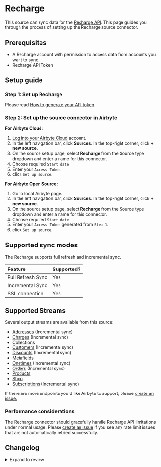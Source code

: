 # Recharge

This source can sync data for the [Recharge API](https://developer.rechargepayments.com/).
This page guides you through the process of setting up the Recharge source connector.

## Prerequisites

- A Recharge account with permission to access data from accounts you want to sync.
- Recharge API Token

## Setup guide

### Step 1: Set up Recharge

Please read [How to generate your API token](https://support.rechargepayments.com/hc/en-us/articles/360008829993-ReCharge-API).

### Step 2: Set up the source connector in Airbyte

<!-- env:cloud -->

**For Airbyte Cloud:**

1. [Log into your Airbyte Cloud](https://cloud.airbyte.com/workspaces) account.
2. In the left navigation bar, click **Sources**. In the top-right corner, click **+ new source**.
3. On the source setup page, select **Recharge** from the Source type dropdown and enter a name for this connector.
4. Choose required `Start date`
5. Enter your `Access Token`.
6. click `Set up source`.
<!-- /env:cloud -->

<!-- env:oss -->

**For Airbyte Open Source:**

1. Go to local Airbyte page.
2. In the left navigation bar, click **Sources**. In the top-right corner, click **+ new source**.
3. On the source setup page, select **Recharge** from the Source type dropdown and enter a name for this connector.
4. Choose required `Start date`
5. Enter your `Access Token` generated from `Step 1`.
6. click `Set up source`.
<!-- /env:oss -->

## Supported sync modes

The Recharge supports full refresh and incremental sync.

| Feature           | Supported? |
| :---------------- | :--------- |
| Full Refresh Sync | Yes        |
| Incremental Sync  | Yes        |
| SSL connection    | Yes        |

## Supported Streams

Several output streams are available from this source:

- [Addresses](https://developer.rechargepayments.com/v1-shopify?python#list-addresses) \(Incremental sync\)
- [Charges](https://developer.rechargepayments.com/v1-shopify?python#list-charges) \(Incremental sync\)
- [Collections](https://developer.rechargepayments.com/v1-shopify)
- [Customers](https://developer.rechargepayments.com/v1-shopify?python#list-customers) \(Incremental sync\)
- [Discounts](https://developer.rechargepayments.com/v1-shopify?python#list-discounts) \(Incremental sync\)
- [Metafields](https://developer.rechargepayments.com/v1-shopify?python#list-metafields)
- [Onetimes](https://developer.rechargepayments.com/v1-shopify?python#list-onetimes) \(Incremental sync\)
- [Orders](https://developer.rechargepayments.com/v1-shopify?python#list-orders) \(Incremental sync\)
- [Products](https://developer.rechargepayments.com/v1-shopify?python#list-products)
- [Shop](https://developer.rechargepayments.com/v1-shopify?python#shop)
- [Subscriptions](https://developer.rechargepayments.com/v1-shopify?python#list-subscriptions) \(Incremental sync\)

If there are more endpoints you'd like Airbyte to support, please [create an issue.](https://github.com/airbytehq/airbyte/issues/new/choose)

### Performance considerations

The Recharge connector should gracefully handle Recharge API limitations under normal usage. Please [create an issue](https://github.com/airbytehq/airbyte/issues) if you see any rate limit issues that are not automatically retried successfully.

## Changelog

<details>
  <summary>Expand to review</summary>

| Version | Date       | Pull Request                                             | Subject                                                                                                                        |
| :------ | :--------- | :------------------------------------------------------- | :----------------------------------------------------------------------------------------------------------------------------- |
| 2.5.0   | 2024-11-26 | [48382](https://github.com/airbytehq/airbyte/pull/48382) | Add new stream `events`                                                                                                        |
| 2.4.15  | 2024-11-04 | [48242](https://github.com/airbytehq/airbyte/pull/48242) | Update dependencies                                                                                                            |
| 2.4.14  | 2024-10-29 | [47890](https://github.com/airbytehq/airbyte/pull/47890) | Update dependencies                                                                                                            |
| 2.4.13  | 2024-10-28 | [47037](https://github.com/airbytehq/airbyte/pull/47037) | Update dependencies                                                                                                            |
| 2.4.12  | 2024-10-12 | [46797](https://github.com/airbytehq/airbyte/pull/46797) | Update dependencies                                                                                                            |
| 2.4.11  | 2024-10-05 | [46510](https://github.com/airbytehq/airbyte/pull/46510) | Update dependencies                                                                                                            |
| 2.4.10  | 2024-09-28 | [46110](https://github.com/airbytehq/airbyte/pull/46110) | Update dependencies                                                                                                            |
| 2.4.9   | 2024-09-21 | [45739](https://github.com/airbytehq/airbyte/pull/45739) | Update dependencies                                                                                                            |
| 2.4.8   | 2024-09-14 | [45520](https://github.com/airbytehq/airbyte/pull/45520) | Update dependencies                                                                                                            |
| 2.4.7   | 2024-09-07 | [45321](https://github.com/airbytehq/airbyte/pull/45321) | Update dependencies                                                                                                            |
| 2.4.6   | 2024-08-31 | [44995](https://github.com/airbytehq/airbyte/pull/44995) | Update dependencies                                                                                                            |
| 2.4.5   | 2024-08-24 | [44731](https://github.com/airbytehq/airbyte/pull/44731) | Update dependencies                                                                                                            |
| 2.4.4   | 2024-08-17 | [44205](https://github.com/airbytehq/airbyte/pull/44205) | Update dependencies                                                                                                            |
| 2.4.3   | 2024-08-12 | [43837](https://github.com/airbytehq/airbyte/pull/43837) | Update dependencies                                                                                                            |
| 2.4.2   | 2024-08-10 | [43703](https://github.com/airbytehq/airbyte/pull/43703) | Update dependencies                                                                                                            |
| 2.4.1   | 2024-08-03 | [43171](https://github.com/airbytehq/airbyte/pull/43171) | Update dependencies                                                                                                            |
| 2.4.0   | 2024-08-02 | [43171](https://github.com/airbytehq/airbyte/pull/43171) | Migrate to CDK v4.3.0                                                                                                          |
| 2.3.2   | 2024-07-27 | [42723](https://github.com/airbytehq/airbyte/pull/42723) | Update dependencies                                                                                                            |
| 2.3.1   | 2024-07-20 | [42336](https://github.com/airbytehq/airbyte/pull/42336) | Update dependencies                                                                                                            |
| 2.3.0   | 2024-07-17 | [42076](https://github.com/airbytehq/airbyte/pull/42076) | Migrate to CDK v3.7.0                                                                                                          |
| 2.2.0   | 2024-07-17 | [42075](https://github.com/airbytehq/airbyte/pull/42075) | Migrate to CDK v2.4.0                                                                                                          |
| 2.1.0   | 2024-07-17 | [42069](https://github.com/airbytehq/airbyte/pull/42069) | Migrate to CDK v1.8.0                                                                                                          |
| 2.0.6   | 2024-07-13 | [41748](https://github.com/airbytehq/airbyte/pull/41748) | Update dependencies                                                                                                            |
| 2.0.5   | 2024-07-10 | [41475](https://github.com/airbytehq/airbyte/pull/41475) | Update dependencies                                                                                                            |
| 2.0.4   | 2024-07-09 | [41167](https://github.com/airbytehq/airbyte/pull/41167) | Update dependencies                                                                                                            |
| 2.0.3   | 2024-07-06 | [40849](https://github.com/airbytehq/airbyte/pull/40849) | Update dependencies                                                                                                            |
| 2.0.2   | 2024-06-25 | [40387](https://github.com/airbytehq/airbyte/pull/40387) | Update dependencies                                                                                                            |
| 2.0.1   | 2024-06-22 | [40042](https://github.com/airbytehq/airbyte/pull/40042) | Update dependencies                                                                                                            |
| 2.0.0   | 2024-06-14 | [39491](https://github.com/airbytehq/airbyte/pull/39491) | Update primary key for Shop stream from shop, store(object, object) to id(integer)                                             |
| 1.2.0   | 2024-03-13 | [35450](https://github.com/airbytehq/airbyte/pull/35450) | Migrated to low-code                                                                                                           |
| 1.1.6   | 2024-03-12 | [35982](https://github.com/airbytehq/airbyte/pull/35982) | Added additional `query param` to guarantee the records are in `asc` order                                                     |
| 1.1.5   | 2024-02-12 | [35182](https://github.com/airbytehq/airbyte/pull/35182) | Manage dependencies with Poetry.                                                                                               |
| 1.1.4   | 2024-02-02 | [34772](https://github.com/airbytehq/airbyte/pull/34772) | Fix airbyte-lib distribution                                                                                                   |
| 1.1.3   | 2024-01-31 | [34707](https://github.com/airbytehq/airbyte/pull/34707) | Added the UI toggle `Use 'Orders' Deprecated API` to switch between `deprecated` and `modern` api versions for `Orders` stream |
| 1.1.2   | 2023-11-03 | [32132](https://github.com/airbytehq/airbyte/pull/32132) | Reduced `period in days` value for `Subscriptions` stream, to avoid `504 - Gateway TimeOut` error                              |
| 1.1.1   | 2023-09-26 | [30782](https://github.com/airbytehq/airbyte/pull/30782) | For the new style pagination, pass only limit along with cursor                                                                |
| 1.1.0   | 2023-09-26 | [30756](https://github.com/airbytehq/airbyte/pull/30756) | Fix pagination and slicing                                                                                                     |
| 1.0.1   | 2023-08-30 | [29992](https://github.com/airbytehq/airbyte/pull/29992) | Revert for orders stream to use old API version 2021-01                                                                        |
| 1.0.0   | 2023-06-22 | [27612](https://github.com/airbytehq/airbyte/pull/27612) | Change data type of the `shopify_variant_id_not_found` field of the `Charges` stream                                           |
| 0.2.10  | 2023-06-20 | [27503](https://github.com/airbytehq/airbyte/pull/27503) | Update API version to 2021-11                                                                                                  |
| 0.2.9   | 2023-04-10 | [25009](https://github.com/airbytehq/airbyte/pull/25009) | Fix owner slicing for `Metafields` stream                                                                                      |
| 0.2.8   | 2023-04-07 | [24990](https://github.com/airbytehq/airbyte/pull/24990) | Add slicing to connector                                                                                                       |
| 0.2.7   | 2023-02-13 | [22901](https://github.com/airbytehq/airbyte/pull/22901) | Specified date formatting in specification                                                                                     |
| 0.2.6   | 2023-02-21 | [22473](https://github.com/airbytehq/airbyte/pull/22473) | Use default availability strategy                                                                                              |
| 0.2.5   | 2023-01-27 | [22021](https://github.com/airbytehq/airbyte/pull/22021) | Set `AvailabilityStrategy` for streams explicitly to `None`                                                                    |
| 0.2.4   | 2022-10-11 | [17822](https://github.com/airbytehq/airbyte/pull/17822) | Do not parse JSON in `should_retry`                                                                                            |
| 0.2.3   | 2022-10-11 | [17822](https://github.com/airbytehq/airbyte/pull/17822) | Do not parse JSON in `should_retry`                                                                                            |
| 0.2.2   | 2022-10-05 | [17608](https://github.com/airbytehq/airbyte/pull/17608) | Skip stream if we receive 403 error                                                                                            |
| 0.2.2   | 2022-09-28 | [17304](https://github.com/airbytehq/airbyte/pull/17304) | Migrate to per-stream state.                                                                                                   |
| 0.2.1   | 2022-09-23 | [17080](https://github.com/airbytehq/airbyte/pull/17080) | Fix `total_weight` value to be `int` instead of `float`                                                                        |
| 0.2.0   | 2022-09-21 | [16959](https://github.com/airbytehq/airbyte/pull/16959) | Use TypeTransformer to reliably convert to schema declared data types                                                          |
| 0.1.8   | 2022-08-27 | [16045](https://github.com/airbytehq/airbyte/pull/16045) | Force total_weight to be an integer                                                                                            |
| 0.1.7   | 2022-07-24 | [14978](https://github.com/airbytehq/airbyte/pull/14978) | Set `additionalProperties` to True, to guarantee backward cababilities                                                         |
| 0.1.6   | 2022-07-21 | [14902](https://github.com/airbytehq/airbyte/pull/14902) | Increased test coverage, fixed broken `charges`, `orders` schemas, added state checkpoint                                      |
| 0.1.5   | 2022-01-26 | [9808](https://github.com/airbytehq/airbyte/pull/9808)   | Update connector fields title/description                                                                                      |
| 0.1.4   | 2021-11-05 | [7626](https://github.com/airbytehq/airbyte/pull/7626)   | Improve 'backoff' for HTTP requests                                                                                            |
| 0.1.3   | 2021-09-17 | [6149](https://github.com/airbytehq/airbyte/pull/6149)   | Update `discount` and `order` schema                                                                                           |
| 0.1.2   | 2021-09-17 | [6149](https://github.com/airbytehq/airbyte/pull/6149)   | Change `cursor_field` for Incremental streams                                                                                  |

</details>
